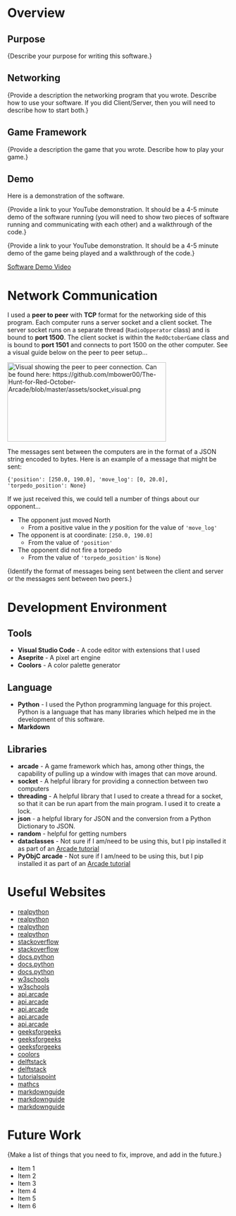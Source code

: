 # Overview

## Purpose

{Describe your purpose for writing this software.}

## Networking

{Provide a description the networking program that you wrote. Describe how to use your software.  If you did Client/Server, then you will need to describe how to start both.}

## Game Framework

{Provide a description the game that you wrote. Describe how to play your game.}

## Demo

Here is a demonstration of the software.

{Provide a link to your YouTube demonstration.  It should be a 4-5 minute demo of the software running (you will need to show two pieces of software running and communicating with each other) and a walkthrough of the code.}

{Provide a link to your YouTube demonstration.  It should be a 4-5 minute demo of the game being played and a walkthrough of the code.}

[Software Demo Video](http://youtube.link.goes.here)

# Network Communication

I used a **peer to peer** with **TCP** format for the networking side of this program. Each computer runs a server socket and a client socket. The server socket runs on a separate thread (`RadioOpperator` class) and is bound to **port 1500**. The client socket is within the `RedOctoberGame` class and is bound to **port 1501** and connects to port 1500 on the other computer. See a visual guide below on the peer to peer setup...

<img src="https://github.com/mbower00/The-Hunt-for-Red-October-Arcade/blob/master/assets/socket_visual.png" width="360" height="180" alt="Visual showing the peer to peer connection. Can be found here: https://github.com/mbower00/The-Hunt-for-Red-October-Arcade/blob/master/assets/socket_visual.png">

The messages sent between the computers are in the format of a JSON string encoded to bytes. Here is an example of a message that might be sent:

`{'position': [250.0, 190.0], 'move_log': [0, 20.0], 'torpedo_position': None}`

If we just received this, we could tell a number of things about our opponent...
* The opponent just moved North
    * From a positive value in the *y* position for the value of `'move_log'`
* The opponent is at coordinate: `[250.0, 190.0]`
    * From the value of `'position'` 
* The opponent did not fire a torpedo
    * From the value of `'torpedo_position'` is `None`)

 {Identify the format of messages being sent between the client and server or the messages sent between two peers.}

# Development Environment

## Tools

* **Visual Studio Code** - A code editor with extensions that I used
* **Aseprite** - A pixel art engine
* **Coolors** - A color palette generator 

## Language 

* **Python** - I used the Python programming language for this project. Python is a language that has many libraries which helped me in the development of this software.
* **Markdown** 

## Libraries

* **arcade** - A game framework which has, among other things, the capability of pulling up a window with images that can move around.
* **socket** - A helpful library for providing a connection between two computers
* **threading** - A helpful library that I used to create a thread for a socket, so that it can be run apart from the main program. I used it to create a lock. 
* **json** - a helpful library for JSON and the conversion from a Python Dictionary to JSON.
* **random** - helpful for getting numbers
* **dataclasses** - Not sure if I am/need to be using this, but I pip installed it as part of an [Arcade tutorial](https://realpython.com/arcade-python-game-framework/)
* **PyObjC arcade** - Not sure if I am/need to be using this, but I pip installed it as part of an [Arcade tutorial](https://realpython.com/arcade-python-game-framework/)

# Useful Websites

* [realpython](https://realpython.com/python-sockets/)
* [realpython](https://realpython.com/arcade-python-game-framework/)
* [realpython](https://realpython.com/instance-class-and-static-methods-demystified/)
* [realpython](https://realpython.com/platformer-python-arcade/)
* [stackoverflow](https://stackoverflow.com/questions/23267305/python-sockets-peer-to-peer)
* [stackoverflow](https://stackoverflow.com/questions/10672419/class-constants-in-python)
* [docs.python](https://docs.python.org/3/reference/compound_stmts.html#with)
* [docs.python](https://docs.python.org/3.6/library/socket.html)
* [docs.python](https://docs.python.org/3/library/json.html)
* [w3schools](https://www.w3schools.com/python/python_inheritance.asp)
* [w3schools](https://www.w3schools.com/python/python_classes.asp)
* [api.arcade](https://api.arcade.academy/en/latest/)
* [api.arcade](https://api.arcade.academy/en/latest/examples/sprite_move_keyboard.html?highlight=input%20key)
* [api.arcade](https://api.arcade.academy/en/stable/api/drawing_utilities.html)
* [api.arcade](https://api.arcade.academy/en/latest/api/physics_engines.html)
* [api.arcade](https://api.arcade.academy/en/stable/_modules/arcade/drawing_support.html#color_from_hex_string)
* [geeksforgeeks](https://www.geeksforgeeks.org/python-strings-decode-method/)
* [geeksforgeeks](https://www.geeksforgeeks.org/python-interconversion-between-dictionary-and-bytes/)
* [geeksforgeeks](https://www.geeksforgeeks.org/difference-between-__sizeof__-and-getsizeof-method-python/)
* [coolors](https://coolors.co/143b49-9e342b-e79805-e5dada-02040f)
* [delftstack](https://www.delftstack.com/howto/python/python-b-in-front-of-string/)
* [delftstack](https://www.delftstack.com/howto/python/static-class-python/)
* [tutorialspoint](https://www.tutorialspoint.com/Peer-to-Peer-Computing)
* [mathcs](https://www.mathcs.emory.edu/~valerie/courses/fall10/155/resources/op_precedence.html)
* [markdownguide](https://www.markdownguide.org/cheat-sheet/)
* [markdownguide](https://www.markdownguide.org/basic-syntax/#images-1)
* [markdownguide](https://www.markdownguide.org/hacks/#image-size)

# Future Work

{Make a list of things that you need to fix, improve, and add in the future.}
* Item 1
* Item 2
* Item 3
* Item 4
* Item 5
* Item 6
